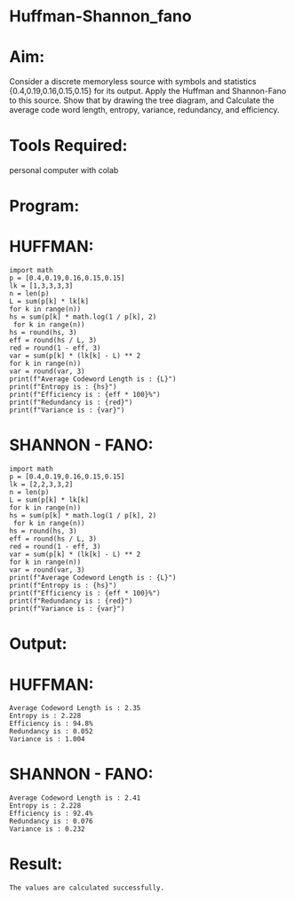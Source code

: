 # Huffman-Shannon_fano
# Aim:
Consider a discrete memoryless source with symbols and statistics {0.4,0.19,0.16,0.15,0.15} for its output. 
Apply the Huffman and Shannon-Fano to this source. 
Show that by drawing the tree diagram, and 
Calculate the average code word length, entropy, variance, redundancy, and efficiency.
# Tools Required:
personal computer with colab
# Program:

# HUFFMAN:
```
import math
p = [0.4,0.19,0.16,0.15,0.15]
lk = [1,3,3,3,3]
n = len(p)
L = sum(p[k] * lk[k]
for k in range(n))
hs = sum(p[k] * math.log(1 / p[k], 2)
 for k in range(n))
hs = round(hs, 3)
eff = round(hs / L, 3)
red = round(1 - eff, 3)
var = sum(p[k] * (lk[k] - L) ** 2
for k in range(n))
var = round(var, 3)
print(f"Average Codeword Length is : {L}")
print(f"Entropy is : {hs}")
print(f"Efficiency is : {eff * 100}%")
print(f"Redundancy is : {red}")
print(f"Variance is : {var}")
```

# SHANNON - FANO:
```
import math
p = [0.4,0.19,0.16,0.15,0.15]
lk = [2,2,3,3,2]
n = len(p)
L = sum(p[k] * lk[k]
for k in range(n))
hs = sum(p[k] * math.log(1 / p[k], 2)
 for k in range(n))
hs = round(hs, 3)
eff = round(hs / L, 3)
red = round(1 - eff, 3)
var = sum(p[k] * (lk[k] - L) ** 2
for k in range(n))
var = round(var, 3)
print(f"Average Codeword Length is : {L}")
print(f"Entropy is : {hs}")
print(f"Efficiency is : {eff * 100}%")
print(f"Redundancy is : {red}")
print(f"Variance is : {var}")
```
# Output:

# HUFFMAN:
``` 
Average Codeword Length is : 2.35
Entropy is : 2.228
Efficiency is : 94.8%
Redundancy is : 0.052
Variance is : 1.004
```
# SHANNON - FANO:
```
Average Codeword Length is : 2.41
Entropy is : 2.228
Efficiency is : 92.4%
Redundancy is : 0.076
Variance is : 0.232

```
# Result:
```
The values are calculated successfully.
